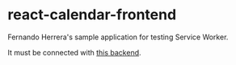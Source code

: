 # react-calendar-frontend

Fernando Herrera's sample application for testing Service Worker.

It must be connected with [this backend](https://github.com/Klerith/react-calendar-backend).
